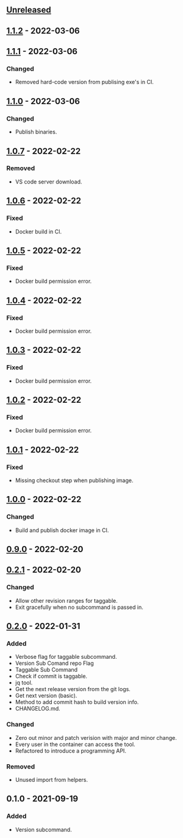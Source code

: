<a name="unreleased"></a>
## [Unreleased]


<a name="1.1.2"></a>
## [1.1.2] - 2022-03-06

<a name="1.1.1"></a>
## [1.1.1] - 2022-03-06
### Changed
- Removed hard-code version from publising exe's in CI.


<a name="1.1.0"></a>
## [1.1.0] - 2022-03-06
### Changed
- Publish binaries.


<a name="1.0.7"></a>
## [1.0.7] - 2022-02-22
### Removed
- VS code server download.


<a name="1.0.6"></a>
## [1.0.6] - 2022-02-22
### Fixed
- Docker build in CI.


<a name="1.0.5"></a>
## [1.0.5] - 2022-02-22
### Fixed
- Docker build permission error.


<a name="1.0.4"></a>
## [1.0.4] - 2022-02-22
### Fixed
- Docker build permission error.


<a name="1.0.3"></a>
## [1.0.3] - 2022-02-22
### Fixed
- Docker build permission error.


<a name="1.0.2"></a>
## [1.0.2] - 2022-02-22
### Fixed
- Docker build permission error.


<a name="1.0.1"></a>
## [1.0.1] - 2022-02-22
### Fixed
- Missing checkout step when publishing image.


<a name="1.0.0"></a>
## [1.0.0] - 2022-02-22
### Changed
- Build and publish docker image in CI.


<a name="0.9.0"></a>
## [0.9.0] - 2022-02-20

<a name="0.2.1"></a>
## [0.2.1] - 2022-02-20
### Changed
- Allow other revision ranges for taggable.
- Exit gracefully when no subcommand is passed in.


<a name="0.2.0"></a>
## [0.2.0] - 2022-01-31
### Added
- Verbose flag for taggable subcommand.
- Version Sub Comand repo Flag
- Taggable Sub Command
- Check if commit is taggable.
- jq tool.
- Get the next release version from the git logs.
- Get next version (basic).
- Method to add commit hash to build version info.
- CHANGELOG.md.

### Changed
- Zero out minor and patch verision with major and minor change.
- Every user in the container can access the tool.
- Refactored to introduce a programming API.

### Removed
- Unused import from helpers.


<a name="0.1.0"></a>
## 0.1.0 - 2021-09-19
### Added
- Version subcommand.


[Unreleased]: https://github.com/kohirens/git-tool-belt/compare/1.1.2...HEAD
[1.1.2]: https://github.com/kohirens/git-tool-belt/compare/1.1.1...1.1.2
[1.1.1]: https://github.com/kohirens/git-tool-belt/compare/1.1.0...1.1.1
[1.1.0]: https://github.com/kohirens/git-tool-belt/compare/1.0.7...1.1.0
[1.0.7]: https://github.com/kohirens/git-tool-belt/compare/1.0.6...1.0.7
[1.0.6]: https://github.com/kohirens/git-tool-belt/compare/1.0.5...1.0.6
[1.0.5]: https://github.com/kohirens/git-tool-belt/compare/1.0.4...1.0.5
[1.0.4]: https://github.com/kohirens/git-tool-belt/compare/1.0.3...1.0.4
[1.0.3]: https://github.com/kohirens/git-tool-belt/compare/1.0.2...1.0.3
[1.0.2]: https://github.com/kohirens/git-tool-belt/compare/1.0.1...1.0.2
[1.0.1]: https://github.com/kohirens/git-tool-belt/compare/1.0.0...1.0.1
[1.0.0]: https://github.com/kohirens/git-tool-belt/compare/0.9.0...1.0.0
[0.9.0]: https://github.com/kohirens/git-tool-belt/compare/0.2.1...0.9.0
[0.2.1]: https://github.com/kohirens/git-tool-belt/compare/0.2.0...0.2.1
[0.2.0]: https://github.com/kohirens/git-tool-belt/compare/0.1.0...0.2.0
